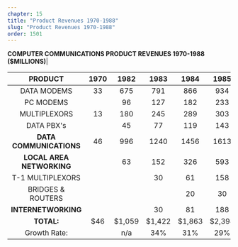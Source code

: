 ```yaml
---
chapter: 15
title: "Product Revenues 1970-1988"
slug: "Product Revenues 1970-1988"
order: 1501
---
```


**COMPUTER COMMUNICATIONS PRODUCT REVENUES 1970-1988 ($MILLIONS)**| 

**PRODUCT**|**1970**|**1982**|**1983**|**1984**|**1985**|**1986**|**1987**|**1988**
:-----:|:-----:|:-----:|:-----:|:-----:|:-----:|:-----:|:-----:|:-----:
DATA MODEMS|33|675|791|866|934|962|993|873
PC MODEMS| |96|127|182|233|281|307|389
MULTIPLEXORS|13|180|245|289|303|319|256|194
DATA PBX's| |45|77|119|143|86|82|80
**DATA COMMUNICATIONS**|46|996|1240|1456|1613|1648|1638|1536
**LOCAL AREA NETWORKING**| |63|152|326|593|913|1675|2820
T-1 MULTIPLEXORS| | |30|61|158|241|309|388
BRIDGES & ROUTERS| | | |20|30|45|90|175
**INTERNETWORKING**| | |30|81|188|286|399|563
**TOTAL:**|$46 |$1,059 |$1,422 |$1,863 |$2,394 |$2,847 |$3,712 |$4,919 
Growth Rate:| |n/a|34%|31%|29%|19%|30%|33%
